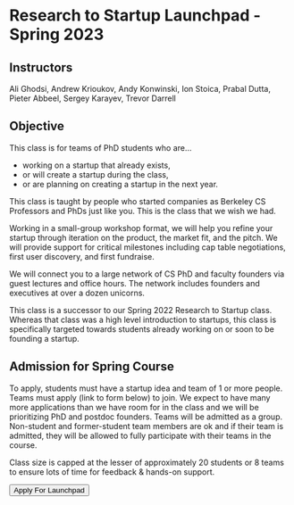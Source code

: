 # Research to Startup Launchpad - Spring 2023

## Instructors

Ali Ghodsi, Andrew Krioukov, Andy Konwinski, Ion Stoica, Prabal Dutta, Pieter Abbeel, Sergey Karayev, Trevor Darrell

## Objective

This class is for teams of PhD students who are…
* working on a startup that already exists,
* or will create a startup during the class,
* or are planning on creating a startup in the next year.

This class is taught by people who started companies as Berkeley CS Professors and PhDs just like you. This is the class that we wish we had.

Working in a small-group workshop format, we will help you refine your startup through iteration on the product, the market fit, and the pitch. We will provide support for critical milestones including cap table negotiations, first user discovery, and first fundraise.

We will connect you to a large network of CS PhD and faculty founders via guest lectures and office hours. The network includes founders and executives at over a dozen unicorns.

This class is a successor to our Spring 2022 Research to Startup class. Whereas that class was a high level introduction to startups, this class is specifically targeted towards students already working on or soon to be founding a startup.

## Admission for Spring Course

To apply, students must have a startup idea and team of 1 or more people. Teams must apply (link to form below) to join.
We expect to have many more applications than we have room for in the class and we will be prioritizing PhD and postdoc founders.
Teams will be admitted as a group. Non-student and former-student team members are ok and if their team is admitted,
they will be allowed to fully participate with their teams in the course.

Class size is capped at the lesser of approximately 20 students or 8 teams to ensure lots of time for feedback & hands-on support.

<a href="https://docs.google.com/forms/d/e/1FAIpQLScjmBWPXlD70tZYMatvR3ayI3Y5j8j8uoRm2_1cSkXGm5thSg/viewform"><button>Apply For Launchpad</button></a>
